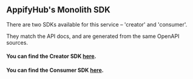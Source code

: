 ## AppifyHub's Monolith SDK

There are two SDKs available for this service – 'creator' and 'consumer'.

They match the API docs, and are generated from the same OpenAPI sources.

#### You can find the Creator SDK [here](./creator).

#### You can find the Consumer SDK [here](./consumer).
